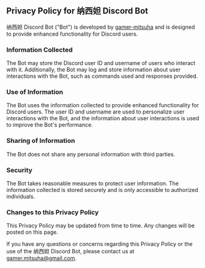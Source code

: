 ## Privacy Policy for 纳西妲 Discord Bot

纳西妲 Discord Bot ("Bot") is developed by [gamer-mitsuha](https://github.com/gamer-mitsuha) and is designed to provide enhanced functionality for Discord users.

### Information Collected
The Bot may store the Discord user ID and username of users who interact with it. Additionally, the Bot may log and store information about user interactions with the Bot, such as commands used and responses provided.

### Use of Information
The Bot uses the information collected to provide enhanced functionality for Discord users. The user ID and username are used to personalize user interactions with the Bot, and the information about user interactions is used to improve the Bot's performance.

### Sharing of Information
The Bot does not share any personal information with third parties.

### Security
The Bot takes reasonable measures to protect user information. The information collected is stored securely and is only accessible to authorized individuals.

### Changes to this Privacy Policy
This Privacy Policy may be updated from time to time. Any changes will be posted on this page.

If you have any questions or concerns regarding this Privacy Policy or the use of the 纳西妲 Discord Bot, please contact us at [gamer.mitsuha@gmail.com](mailto:gamer.mitsuha@gmail.com).
